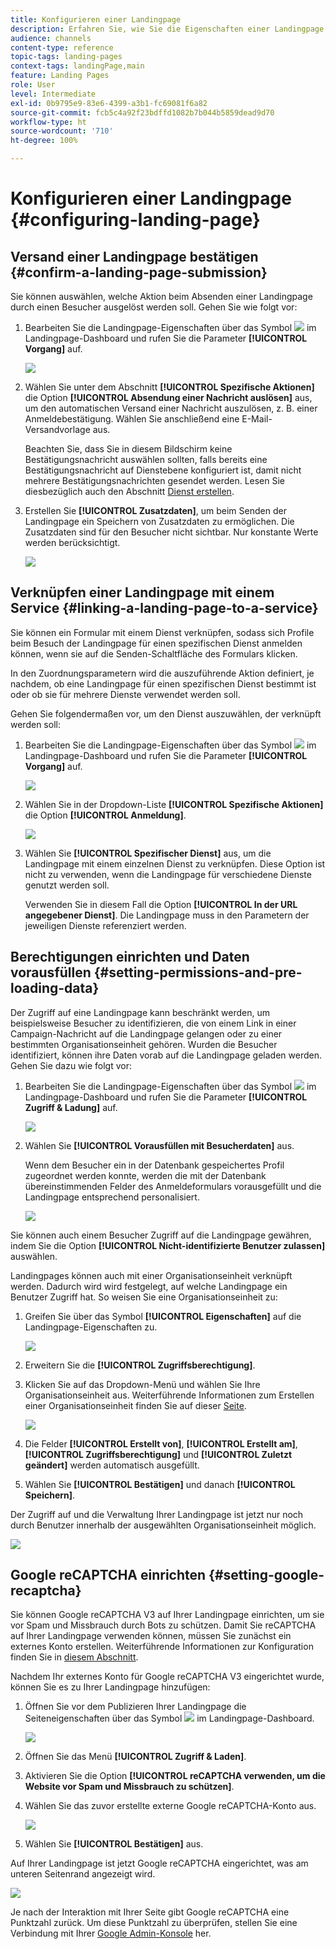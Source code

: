 ```yaml
---
title: Konfigurieren einer Landingpage
description: Erfahren Sie, wie Sie die Eigenschaften einer Landingpage konfigurieren.
audience: channels
content-type: reference
topic-tags: landing-pages
context-tags: landingPage,main
feature: Landing Pages
role: User
level: Intermediate
exl-id: 0b9795e9-83e6-4399-a3b1-fc69081f6a82
source-git-commit: fcb5c4a92f23bdffd1082b7b044b5859dead9d70
workflow-type: ht
source-wordcount: '710'
ht-degree: 100%

---
```


# Konfigurieren einer Landingpage {#configuring-landing-page}

## Versand einer Landingpage bestätigen {#confirm-a-landing-page-submission}

Sie können auswählen, welche Aktion beim Absenden einer Landingpage durch einen Besucher ausgelöst werden soll. Gehen Sie wie folgt vor:

1. Bearbeiten Sie die Landingpage-Eigenschaften über das Symbol ![](assets/edit_darkgrey-24px.png) im Landingpage-Dashboard und rufen Sie die Parameter **[!UICONTROL Vorgang]** auf.

   ![](assets/lp_edit_properties_button.png)

1. Wählen Sie unter dem Abschnitt **[!UICONTROL Spezifische Aktionen]** die Option **[!UICONTROL Absendung einer Nachricht auslösen]** aus, um den automatischen Versand einer Nachricht auszulösen, z. B. einer Anmeldebestätigung. Wählen Sie anschließend eine E-Mail-Versandvorlage aus.

   Beachten Sie, dass Sie in diesem Bildschirm keine Bestätigungsnachricht auswählen sollten, falls bereits eine Bestätigungsnachricht auf Dienstebene konfiguriert ist, damit nicht mehrere Bestätigungsnachrichten gesendet werden. Lesen Sie diesbezüglich auch den Abschnitt [Dienst erstellen](../../audiences/using/creating-a-service.md).

1. Erstellen Sie **[!UICONTROL Zusatzdaten]**, um beim Senden der Landingpage ein Speichern von Zusatzdaten zu ermöglichen. Die Zusatzdaten sind für den Besucher nicht sichtbar. Nur konstante Werte werden berücksichtigt.

   ![](assets/lp_parameters_6.png)

## Verknüpfen einer Landingpage mit einem Service  {#linking-a-landing-page-to-a-service}

Sie können ein Formular mit einem Dienst verknüpfen, sodass sich Profile beim Besuch der Landingpage für einen spezifischen Dienst anmelden können, wenn sie auf die Senden-Schaltfläche des Formulars klicken.

In den Zuordnungsparametern wird die auszuführende Aktion definiert, je nachdem, ob eine Landingpage für einen spezifischen Dienst bestimmt ist oder ob sie für mehrere Dienste verwendet werden soll.

Gehen Sie folgendermaßen vor, um den Dienst auszuwählen, der verknüpft werden soll:

1. Bearbeiten Sie die Landingpage-Eigenschaften über das Symbol ![](assets/edit_darkgrey-24px.png) im Landingpage-Dashboard und rufen Sie die Parameter **[!UICONTROL Vorgang]** auf.

   ![](assets/lp_edit_properties_button.png)

1. Wählen Sie in der Dropdown-Liste **[!UICONTROL Spezifische Aktionen]** die Option **[!UICONTROL Anmeldung]**.

   ![](assets/lp_parameters_5.png)

1. Wählen Sie **[!UICONTROL Spezifischer Dienst]** aus, um die Landingpage mit einem einzelnen Dienst zu verknüpfen. Diese Option ist nicht zu verwenden, wenn die Landingpage für verschiedene Dienste genutzt werden soll.

   Verwenden Sie in diesem Fall die Option **[!UICONTROL In der URL angegebener Dienst]**. Die Landingpage muss in den Parametern der jeweiligen Dienste referenziert werden.

## Berechtigungen einrichten und Daten vorausfüllen        {#setting-permissions-and-pre-loading-data}

Der Zugriff auf eine Landingpage kann beschränkt werden, um beispielsweise Besucher zu identifizieren, die von einem Link in einer Campaign-Nachricht auf die Landingpage gelangen oder zu einer bestimmten Organisationseinheit gehören.
Wurden die Besucher identifiziert, können ihre Daten vorab auf die Landingpage geladen werden. Gehen Sie dazu wie folgt vor:

1. Bearbeiten Sie die Landingpage-Eigenschaften über das Symbol ![](assets/edit_darkgrey-24px.png) im Landingpage-Dashboard und rufen Sie die Parameter **[!UICONTROL Zugriff &amp; Ladung]** auf.

   ![](assets/lp_edit_properties_button.png)

1. Wählen Sie **[!UICONTROL Vorausfüllen mit Besucherdaten]** aus.

   Wenn dem Besucher ein in der Datenbank gespeichertes Profil zugeordnet werden konnte, werden die mit der Datenbank übereinstimmenden Felder des Anmeldeformulars vorausgefüllt und die Landingpage entsprechend personalisiert.

   ![](assets/lp_parameters_3_temp.png)

Sie können auch einem Besucher Zugriff auf die Landingpage gewähren, indem Sie die Option **[!UICONTROL Nicht-identifizierte Benutzer zulassen]** auswählen.

<!--Use the URL parameters to identify the visitors, using the **[!UICONTROL Authorize visitor identification via URL parameters]** option: then you must choose the loading key and map the filter parameters with the parameters of the corresponding URL.-->

Landingpages können auch mit einer Organisationseinheit verknüpft werden. Dadurch wird wird festgelegt, auf welche Landingpage ein Benutzer Zugriff hat. So weisen Sie eine Organisationseinheit zu:

1. Greifen Sie über das Symbol **[!UICONTROL Eigenschaften]** auf die Landingpage-Eigenschaften zu.

   ![](assets/lp_parameters_google3.png)

1. Erweitern Sie die **[!UICONTROL Zugriffsberechtigung]**.

1. Klicken Sie auf das Dropdown-Menü und wählen Sie Ihre Organisationseinheit aus. Weiterführende Informationen zum Erstellen einer Organisationseinheit finden Sie auf dieser [Seite](../../administration/using/organizational-units.md).

   ![](assets/lp_org_unit_2.png)

1. Die Felder **[!UICONTROL Erstellt von]**, **[!UICONTROL Erstellt am]**, **[!UICONTROL Zugriffsberechtigung]** und **[!UICONTROL Zuletzt geändert]** werden automatisch ausgefüllt.

1. Wählen Sie **[!UICONTROL Bestätigen]** und danach **[!UICONTROL Speichern]**.

Der Zugriff auf und die Verwaltung Ihrer Landingpage ist jetzt nur noch durch Benutzer innerhalb der ausgewählten Organisationseinheit möglich.

![](assets/lp_org_unit_3.png)

## Google reCAPTCHA einrichten {#setting-google-recaptcha}

Sie können Google reCAPTCHA V3 auf Ihrer Landingpage einrichten, um sie vor Spam und Missbrauch durch Bots zu schützen. Damit Sie reCAPTCHA auf Ihrer Landingpage verwenden können, müssen Sie zunächst ein externes Konto erstellen. Weiterführende Informationen zur Konfiguration finden Sie in [diesem Abschnitt](../../administration/using/external-accounts.md#google-recaptcha-external-account).

Nachdem Ihr externes Konto für Google reCAPTCHA V3 eingerichtet wurde, können Sie es zu Ihrer Landingpage hinzufügen:

1. Öffnen Sie vor dem Publizieren Ihrer Landingpage die Seiteneigenschaften über das Symbol ![](assets/edit_darkgrey-24px.png) im Landingpage-Dashboard.

   ![](assets/lp_parameters_google3.png)

1. Öffnen Sie das Menü **[!UICONTROL Zugriff &amp; Laden]**.
1. Aktivieren Sie die Option **[!UICONTROL reCAPTCHA verwenden, um die Website vor Spam und Missbrauch zu schützen]**.
1. Wählen Sie das zuvor erstellte externe Google reCAPTCHA-Konto aus.

   ![](assets/lp_parameters_google_temp.png)

1. Wählen Sie **[!UICONTROL Bestätigen]** aus.

Auf Ihrer Landingpage ist jetzt Google reCAPTCHA eingerichtet, was am unteren Seitenrand angezeigt wird.

![](assets/lp_parameters_google2.png)

Je nach der Interaktion mit Ihrer Seite gibt Google reCAPTCHA eine Punktzahl zurück. Um diese Punktzahl zu überprüfen, stellen Sie eine Verbindung mit Ihrer [Google Admin-Konsole](https://g.co/recaptcha/admin) her.
